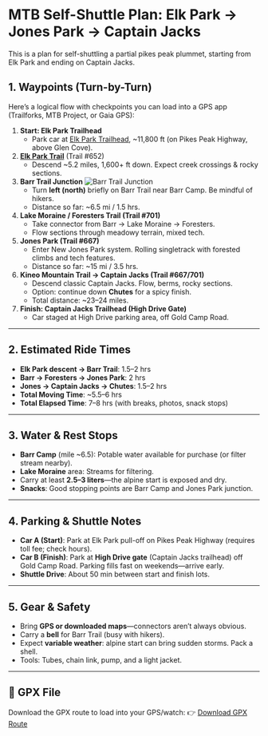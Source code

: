 # MTB Self-Shuttle Plan: Elk Park → Jones Park → Captain Jacks
This is a plan for self-shuttling a partial pikes peak plummet, starting from Elk Park and ending on Captain Jacks.

## 1. **Waypoints (Turn-by-Turn)**
Here’s a logical flow with checkpoints you can load into a GPS app (Trailforks, MTB Project, or Gaia GPS):

1. **Start: Elk Park Trailhead**  
   - Park car at [Elk Park Trailhead](https://www.google.com/maps/place/38%C2%B052'37.9%22N+105%C2%B003'55.7%22W/@38.8765007,-105.0667217,257m/data=!3m1!1e3!4m4!3m3!8m2!3d38.877204!4d-105.065475?entry=ttu&g_ep=EgoyMDI1MDgxNy4wIKXMDSoASAFQAw%3D%3D), ~11,800 ft (on Pikes Peak Highway, above Glen Cove).
2. [**Elk Park Trail**](https://www.trailforks.com/trails/elk-park/) (Trail #652)  
   - Descend ~5.2 miles, 1,600+ ft down. Expect creek crossings & rocky sections.
3. **Barr Trail Junction**
   ![Barr Trail Junction](https://github.com/manalotoj/mtb/edit/main/cos/elk-park-barr-trail-junction.png)
   - Turn **left (north)** briefly on Barr Trail near Barr Camp. Be mindful of hikers.  
   - Distance so far: ~6.5 mi / 1.5 hrs.
5. **Lake Moraine / Foresters Trail (Trail #701)**  
   - Take connector from Barr → Lake Moraine → Foresters.  
   - Flow sections through meadowy terrain, mixed tech.
6. **Jones Park (Trail #667)**  
   - Enter New Jones Park system. Rolling singletrack with forested climbs and tech features.  
   - Distance so far: ~15 mi / 3.5 hrs.
7. **Kineo Mountain Trail → Captain Jacks (Trail #667/701)**  
   - Descend classic Captain Jacks. Flow, berms, rocky sections.  
   - Option: continue down **Chutes** for a spicy finish.  
   - Total distance: ~23–24 miles.
8. **Finish: Captain Jacks Trailhead (High Drive Gate)**  
   - Car staged at High Drive parking area, off Gold Camp Road.

---

## 2. **Estimated Ride Times**
- **Elk Park descent → Barr Trail**: 1.5–2 hrs  
- **Barr → Foresters → Jones Park**: 2 hrs  
- **Jones → Captain Jacks → Chutes**: 1.5–2 hrs  
- **Total Moving Time**: ~5.5–6 hrs  
- **Total Elapsed Time**: 7–8 hrs (with breaks, photos, snack stops)

---

## 3. **Water & Rest Stops**
- **Barr Camp** (mile ~6.5): Potable water available for purchase (or filter stream nearby).  
- **Lake Moraine** area: Streams for filtering.  
- Carry at least **2.5–3 liters**—the alpine start is exposed and dry.  
- **Snacks**: Good stopping points are Barr Camp and Jones Park junction.

---

## 4. **Parking & Shuttle Notes**
- **Car A (Start)**: Park at Elk Park pull-off on Pikes Peak Highway (requires toll fee; check hours).  
- **Car B (Finish)**: Park at **High Drive gate** (Captain Jacks trailhead) off Gold Camp Road. Parking fills fast on weekends—arrive early.  
- **Shuttle Drive**: About 50 min between start and finish lots.

---

## 5. **Gear & Safety**
- Bring **GPS or downloaded maps**—connectors aren’t always obvious.  
- Carry a **bell** for Barr Trail (busy with hikers).  
- Expect **variable weather**: alpine start can bring sudden storms. Pack a shell.  
- Tools: Tubes, chain link, pump, and a light jacket.

---

## 📍 GPX File

Download the GPX route to load into your GPS/watch:
👉 [Download GPX Route](sandbox:/mnt/data/elkpark_jones_captjacks.gpx)
